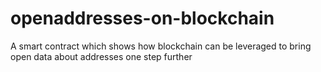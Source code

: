 # openaddresses-on-blockchain
A smart contract which shows how blockchain can be leveraged to bring open data about addresses one step further
